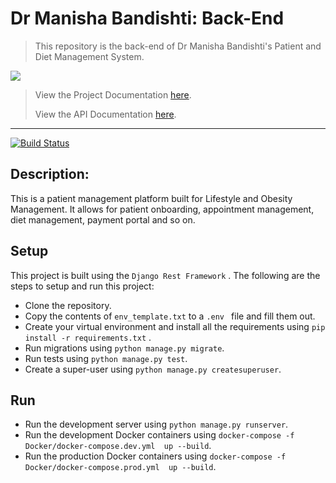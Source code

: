 # Dr Manisha Bandishti: Back-End

> This repository is the back-end of Dr Manisha Bandishti's Patient and Diet Management System.

<img src="https://s3.us-west-2.amazonaws.com/secure.notion-static.com/d3837adb-d1ea-4fae-aef7-4b16e43ffb3d/drm_logo_black.png?X-Amz-Algorithm=AWS4-HMAC-SHA256&X-Amz-Credential=AKIAT73L2G45O3KS52Y5%2F20200904%2Fus-west-2%2Fs3%2Faws4_request&X-Amz-Date=20200904T071036Z&X-Amz-Expires=86400&X-Amz-Signature=23cf5f81737cb6103ae403ee81fcbb7c29a48a7a81968052af2346d9c4100978&X-Amz-SignedHeaders=host&response-content-disposition=filename%20%3D%22drm_logo_black.png%22">

> View the Project Documentation [here](https://www.notion.so/Dr-Manisha-Bandishti-Back-End-24820115c5564fc9a78c6f9ae30ac0b1).
>
> View the API Documentation [here](https://documenter.getpostman.com/view/8369112/TVKEVwYd).

---
[![Build Status](https://travis-ci.org/SameeranB/drm_backend.svg?branch=master)](https://travis-ci.org/SameeranB/drm_backend)

## Description:

This is a patient management platform built for Lifestyle and Obesity Management. It allows for patient onboarding, appointment management, diet management, payment portal and so on.


## Setup

This project is built using the `Django Rest Framework` . The following are the steps to setup and run this project:

* Clone the repository.
* Copy the contents of `env_template.txt` to a `.env ` file and fill them out.
* Create your virtual environment and install all the requirements using `pip install -r requirements.txt` .
* Run migrations using `python manage.py migrate`.
* Run tests using `python manage.py test`.
* Create a super-user using `python manage.py createsuperuser`.

## Run

* Run the development server using `python manage.py runserver`.
* Run the development Docker containers using `docker-compose -f Docker/docker-compose.dev.yml  up --build`.
* Run the production Docker containers using `docker-compose -f Docker/docker-compose.prod.yml  up --build`.

